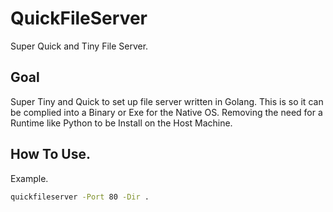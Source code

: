 # QuickFileServer
Super Quick and Tiny File Server.

## Goal
Super Tiny and Quick to set up file server written in Golang.
This is so it can be complied into a Binary or Exe for the Native OS.
Removing the need for a Runtime like Python to be Install on the Host Machine.

## How To Use.

Example.
```bash
quickfileserver -Port 80 -Dir .
```